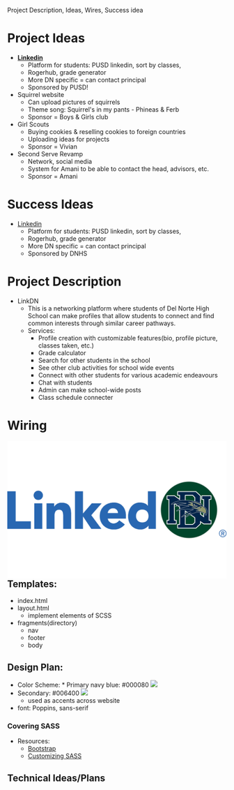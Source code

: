 Project Description, Ideas, Wires, Success idea

# Project Ideas
* [**Linkedin**](https://www.linkedin.com/) 
    - Platform for students: PUSD linkedin, sort by classes, 
    - Rogerhub, grade generator  
    - More DN specific = can contact principal 
    - Sponsored by PUSD!
* Squirrel website
    - Can upload pictures of squirrels 
    - Theme song: Squirrel's in my pants - Phineas & Ferb
    - Sponsor = Boys & Girls club 
* Girl Scouts
    - Buying cookies & reselling cookies to foreign countries
    - Uploading ideas for projects 
    - Sponsor = Vivian 
* Second Serve Revamp
    - Network, social media 
    - System for Amani to be able to contact the head, advisors, etc. 
    - Sponsor = Amani 

# Success Ideas 
* [Linkedin](https://www.linkedin.com/) 
    - Platform for students: PUSD linkedin, sort by classes, 
    - Rogerhub, grade generator  
    - More DN specific = can contact principal 
    - Sponsored by DNHS 

# Project Description 
* LinkDN
    - This is a networking platform where students of Del Norte High School can make profiles that allow students to connect and find common interests through similar career pathways. 
    - Services:
         - Profile creation with customizable features(bio, profile picture, classes taken, etc.)
         - Grade calculator
         - Search for other students in the school
         - See other club activities for school wide events 
         - Connect with other students for various academic endeavours 
         - Chat with students
         - Admin can make school-wide posts
         - Class schedule connecter 


# Wiring

<img src="src/main/resources/static/images/web-linkdn.png"
     alt="Markdown Monster icon"
     style="float: left; margin-right: 10px;" />

## Templates:
 * index.html
 * layout.html
    - implement elements of SCSS
 * fragments(directory)
    - nav
    - footer
    - body


## Design Plan: 
* Color Scheme: 
      * Primary navy blue: #000080
![](https://github.com/ridhimainukurti/p1-Valid/blob/master/src/main/resources/static/images/blue.png)
 * Secondary: #006400
![](https://github.com/ridhimainukurti/p1-Valid/blob/master/src/main/resources/static/images/green.png)
      * used as accents across website
* font: Poppins, sans-serif

### Covering SASS
 * Resources:
   * [Bootstrap](https://getbootstrap.com/docs/5.0/getting-started/introduction/#starter-template)
   * [Customizing SASS](https://getbootstrap.com/docs/5.0/customize/sass/)


## Technical Ideas/Plans



